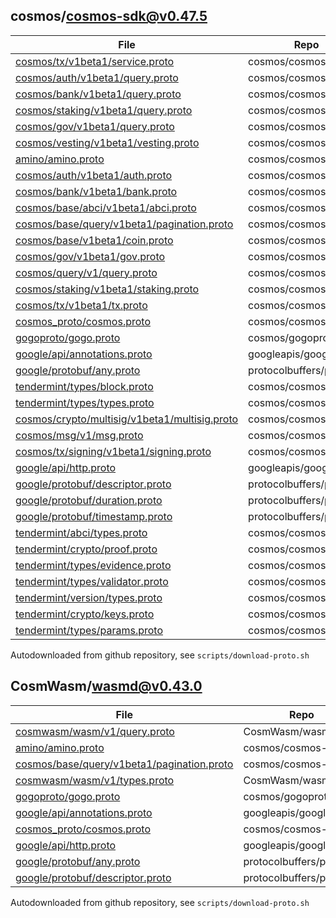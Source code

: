 ## cosmos/cosmos-sdk@v0.47.5
|File|Repo|Commit|Type|Code|
|--|--|--|--|--|
|[cosmos/tx/v1beta1/service.proto](https://raw.githubusercontent.com/cosmos/cosmos-sdk/v0.47.5/proto/cosmos/tx/v1beta1/service.proto)|cosmos/cosmos-sdk|v0.47.5|target|200|
|[cosmos/auth/v1beta1/query.proto](https://raw.githubusercontent.com/cosmos/cosmos-sdk/v0.47.5/proto/cosmos/auth/v1beta1/query.proto)|cosmos/cosmos-sdk|v0.47.5|target|200|
|[cosmos/bank/v1beta1/query.proto](https://raw.githubusercontent.com/cosmos/cosmos-sdk/v0.47.5/proto/cosmos/bank/v1beta1/query.proto)|cosmos/cosmos-sdk|v0.47.5|target|200|
|[cosmos/staking/v1beta1/query.proto](https://raw.githubusercontent.com/cosmos/cosmos-sdk/v0.47.5/proto/cosmos/staking/v1beta1/query.proto)|cosmos/cosmos-sdk|v0.47.5|target|200|
|[cosmos/gov/v1beta1/query.proto](https://raw.githubusercontent.com/cosmos/cosmos-sdk/v0.47.5/proto/cosmos/gov/v1beta1/query.proto)|cosmos/cosmos-sdk|v0.47.5|target|200|
|[cosmos/vesting/v1beta1/vesting.proto](https://raw.githubusercontent.com/cosmos/cosmos-sdk/v0.47.5/proto/cosmos/vesting/v1beta1/vesting.proto)|cosmos/cosmos-sdk|v0.47.5|target|200|
|[amino/amino.proto](https://raw.githubusercontent.com/cosmos/cosmos-sdk/v0.47.5/proto/amino/amino.proto)|cosmos/cosmos-sdk|v0.47.5|dependency|200|
|[cosmos/auth/v1beta1/auth.proto](https://raw.githubusercontent.com/cosmos/cosmos-sdk/v0.47.5/proto/cosmos/auth/v1beta1/auth.proto)|cosmos/cosmos-sdk|v0.47.5|dependency|200|
|[cosmos/bank/v1beta1/bank.proto](https://raw.githubusercontent.com/cosmos/cosmos-sdk/v0.47.5/proto/cosmos/bank/v1beta1/bank.proto)|cosmos/cosmos-sdk|v0.47.5|dependency|200|
|[cosmos/base/abci/v1beta1/abci.proto](https://raw.githubusercontent.com/cosmos/cosmos-sdk/v0.47.5/proto/cosmos/base/abci/v1beta1/abci.proto)|cosmos/cosmos-sdk|v0.47.5|dependency|200|
|[cosmos/base/query/v1beta1/pagination.proto](https://raw.githubusercontent.com/cosmos/cosmos-sdk/v0.47.5/proto/cosmos/base/query/v1beta1/pagination.proto)|cosmos/cosmos-sdk|v0.47.5|dependency|200|
|[cosmos/base/v1beta1/coin.proto](https://raw.githubusercontent.com/cosmos/cosmos-sdk/v0.47.5/proto/cosmos/base/v1beta1/coin.proto)|cosmos/cosmos-sdk|v0.47.5|dependency|200|
|[cosmos/gov/v1beta1/gov.proto](https://raw.githubusercontent.com/cosmos/cosmos-sdk/v0.47.5/proto/cosmos/gov/v1beta1/gov.proto)|cosmos/cosmos-sdk|v0.47.5|dependency|200|
|[cosmos/query/v1/query.proto](https://raw.githubusercontent.com/cosmos/cosmos-sdk/v0.47.5/proto/cosmos/query/v1/query.proto)|cosmos/cosmos-sdk|v0.47.5|dependency|200|
|[cosmos/staking/v1beta1/staking.proto](https://raw.githubusercontent.com/cosmos/cosmos-sdk/v0.47.5/proto/cosmos/staking/v1beta1/staking.proto)|cosmos/cosmos-sdk|v0.47.5|dependency|200|
|[cosmos/tx/v1beta1/tx.proto](https://raw.githubusercontent.com/cosmos/cosmos-sdk/v0.47.5/proto/cosmos/tx/v1beta1/tx.proto)|cosmos/cosmos-sdk|v0.47.5|dependency|200|
|[cosmos_proto/cosmos.proto](https://raw.githubusercontent.com/cosmos/cosmos-proto/3f5f5eb19538f5ff023e88461fb7ca890807f5e1/proto/cosmos_proto/cosmos.proto)|cosmos/cosmos-proto|3f5f5eb19538f5ff023e88461fb7ca890807f5e1|dependency|200|
|[gogoproto/gogo.proto](https://raw.githubusercontent.com/cosmos/gogoproto/fb691b149811bdd7611fffb0f8645e6f16effab6/gogoproto/gogo.proto)|cosmos/gogoproto|fb691b149811bdd7611fffb0f8645e6f16effab6|dependency|200|
|[google/api/annotations.proto](https://raw.githubusercontent.com/googleapis/googleapis/f6b54cd5c1690b03eaa3de22628420587bd40af1/google/api/annotations.proto)|googleapis/googleapis|f6b54cd5c1690b03eaa3de22628420587bd40af1|dependency|200|
|[google/protobuf/any.proto](https://raw.githubusercontent.com/protocolbuffers/protobuf/7b42f1c08b534f9e43629284e22acce6b13e7136/src/google/protobuf/any.proto)|protocolbuffers/protobuf|7b42f1c08b534f9e43629284e22acce6b13e7136|dependency|200|
|[tendermint/types/block.proto](https://raw.githubusercontent.com/cosmos/cosmos-sdk/v0.47.5/proto/tendermint/types/block.proto)|cosmos/cosmos-sdk|v0.47.5|dependency|200|
|[tendermint/types/types.proto](https://raw.githubusercontent.com/cosmos/cosmos-sdk/v0.47.5/proto/tendermint/types/types.proto)|cosmos/cosmos-sdk|v0.47.5|dependency|200|
|[cosmos/crypto/multisig/v1beta1/multisig.proto](https://raw.githubusercontent.com/cosmos/cosmos-sdk/v0.47.5/proto/cosmos/crypto/multisig/v1beta1/multisig.proto)|cosmos/cosmos-sdk|v0.47.5|dependency|200|
|[cosmos/msg/v1/msg.proto](https://raw.githubusercontent.com/cosmos/cosmos-sdk/v0.47.5/proto/cosmos/msg/v1/msg.proto)|cosmos/cosmos-sdk|v0.47.5|dependency|200|
|[cosmos/tx/signing/v1beta1/signing.proto](https://raw.githubusercontent.com/cosmos/cosmos-sdk/v0.47.5/proto/cosmos/tx/signing/v1beta1/signing.proto)|cosmos/cosmos-sdk|v0.47.5|dependency|200|
|[google/api/http.proto](https://raw.githubusercontent.com/googleapis/googleapis/f6b54cd5c1690b03eaa3de22628420587bd40af1/google/api/http.proto)|googleapis/googleapis|f6b54cd5c1690b03eaa3de22628420587bd40af1|dependency|200|
|[google/protobuf/descriptor.proto](https://raw.githubusercontent.com/protocolbuffers/protobuf/7b42f1c08b534f9e43629284e22acce6b13e7136/src/google/protobuf/descriptor.proto)|protocolbuffers/protobuf|7b42f1c08b534f9e43629284e22acce6b13e7136|dependency|200|
|[google/protobuf/duration.proto](https://raw.githubusercontent.com/protocolbuffers/protobuf/7b42f1c08b534f9e43629284e22acce6b13e7136/src/google/protobuf/duration.proto)|protocolbuffers/protobuf|7b42f1c08b534f9e43629284e22acce6b13e7136|dependency|200|
|[google/protobuf/timestamp.proto](https://raw.githubusercontent.com/protocolbuffers/protobuf/7b42f1c08b534f9e43629284e22acce6b13e7136/src/google/protobuf/timestamp.proto)|protocolbuffers/protobuf|7b42f1c08b534f9e43629284e22acce6b13e7136|dependency|200|
|[tendermint/abci/types.proto](https://raw.githubusercontent.com/cosmos/cosmos-sdk/v0.47.5/proto/tendermint/abci/types.proto)|cosmos/cosmos-sdk|v0.47.5|dependency|200|
|[tendermint/crypto/proof.proto](https://raw.githubusercontent.com/cosmos/cosmos-sdk/v0.47.5/proto/tendermint/crypto/proof.proto)|cosmos/cosmos-sdk|v0.47.5|dependency|200|
|[tendermint/types/evidence.proto](https://raw.githubusercontent.com/cosmos/cosmos-sdk/v0.47.5/proto/tendermint/types/evidence.proto)|cosmos/cosmos-sdk|v0.47.5|dependency|200|
|[tendermint/types/validator.proto](https://raw.githubusercontent.com/cosmos/cosmos-sdk/v0.47.5/proto/tendermint/types/validator.proto)|cosmos/cosmos-sdk|v0.47.5|dependency|200|
|[tendermint/version/types.proto](https://raw.githubusercontent.com/cosmos/cosmos-sdk/v0.47.5/proto/tendermint/version/types.proto)|cosmos/cosmos-sdk|v0.47.5|dependency|200|
|[tendermint/crypto/keys.proto](https://raw.githubusercontent.com/cosmos/cosmos-sdk/v0.47.5/proto/tendermint/crypto/keys.proto)|cosmos/cosmos-sdk|v0.47.5|dependency|200|
|[tendermint/types/params.proto](https://raw.githubusercontent.com/cosmos/cosmos-sdk/v0.47.5/proto/tendermint/types/params.proto)|cosmos/cosmos-sdk|v0.47.5|dependency|200|

Autodownloaded from github repository, see `scripts/download-proto.sh`

## CosmWasm/wasmd@v0.43.0
|File|Repo|Commit|Type|Code|
|--|--|--|--|--|
|[cosmwasm/wasm/v1/query.proto](https://raw.githubusercontent.com/CosmWasm/wasmd/v0.43.0/proto/cosmwasm/wasm/v1/query.proto)|CosmWasm/wasmd|v0.43.0|target|200|
|[amino/amino.proto](https://raw.githubusercontent.com/cosmos/cosmos-sdk/v0.47.5/proto/amino/amino.proto)|cosmos/cosmos-sdk|v0.47.5|dependency|200|
|[cosmos/base/query/v1beta1/pagination.proto](https://raw.githubusercontent.com/cosmos/cosmos-sdk/v0.47.5/proto/cosmos/base/query/v1beta1/pagination.proto)|cosmos/cosmos-sdk|v0.47.5|dependency|200|
|[cosmwasm/wasm/v1/types.proto](https://raw.githubusercontent.com/CosmWasm/wasmd/v0.43.0/proto/cosmwasm/wasm/v1/types.proto)|CosmWasm/wasmd|v0.43.0|dependency|200|
|[gogoproto/gogo.proto](https://raw.githubusercontent.com/cosmos/gogoproto/fb691b149811bdd7611fffb0f8645e6f16effab6/gogoproto/gogo.proto)|cosmos/gogoproto|fb691b149811bdd7611fffb0f8645e6f16effab6|dependency|200|
|[google/api/annotations.proto](https://raw.githubusercontent.com/googleapis/googleapis/f6b54cd5c1690b03eaa3de22628420587bd40af1/google/api/annotations.proto)|googleapis/googleapis|f6b54cd5c1690b03eaa3de22628420587bd40af1|dependency|200|
|[cosmos_proto/cosmos.proto](https://raw.githubusercontent.com/cosmos/cosmos-proto/3f5f5eb19538f5ff023e88461fb7ca890807f5e1/proto/cosmos_proto/cosmos.proto)|cosmos/cosmos-proto|3f5f5eb19538f5ff023e88461fb7ca890807f5e1|dependency|200|
|[google/api/http.proto](https://raw.githubusercontent.com/googleapis/googleapis/f6b54cd5c1690b03eaa3de22628420587bd40af1/google/api/http.proto)|googleapis/googleapis|f6b54cd5c1690b03eaa3de22628420587bd40af1|dependency|200|
|[google/protobuf/any.proto](https://raw.githubusercontent.com/protocolbuffers/protobuf/7b42f1c08b534f9e43629284e22acce6b13e7136/src/google/protobuf/any.proto)|protocolbuffers/protobuf|7b42f1c08b534f9e43629284e22acce6b13e7136|dependency|200|
|[google/protobuf/descriptor.proto](https://raw.githubusercontent.com/protocolbuffers/protobuf/7b42f1c08b534f9e43629284e22acce6b13e7136/src/google/protobuf/descriptor.proto)|protocolbuffers/protobuf|7b42f1c08b534f9e43629284e22acce6b13e7136|dependency|200|

Autodownloaded from github repository, see `scripts/download-proto.sh`


